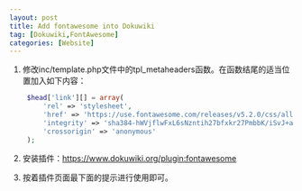 ```yaml
---
layout: post
title: Add fontawesome into Dokuwiki
tag: [Dokuwiki,FontAwesome]
categories: [Website]
---
```


<!--break-->

1. 修改inc/template.php文件中的tpl_metaheaders函数。在函数结尾的适当位置加入如下内容：

   ```php
    $head['link'][] = array(
        'rel' => 'stylesheet',
        'href' => 'https://use.fontawesome.com/releases/v5.2.0/css/all.css',
        'integrity' => 'sha384-hWVjflwFxL6sNzntih27bfxkr27PmbbK/iSvJ+a4+0owXq79v+lsFkW54bOGbiDQ',
        'crossorigin' => 'anonymous'
    );
   ```

2. 安装插件：https://www.dokuwiki.org/plugin:fontawesome

3. 按着插件页面最下面的提示进行使用即可。


